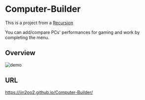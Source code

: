 # Computer-Builder
This is a project from a [Recursion](https://recursionist.io/)  

You can add/compare PCs' performances for gaming and work by completing the menu.

## Overview
![demo](images/project4_demo.gif)

## URL
https://jin2oo2.github.io/Computer-Builder/

